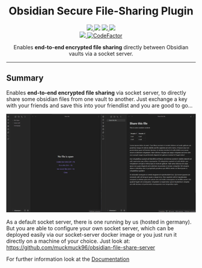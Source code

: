 <h1 align="center">Obsidian Secure File-Sharing Plugin</h1>

<p align="center">
    <a href="https://github.com/muckmuck96/obsidian-file-share/releases/latest">
		<img src="https://img.shields.io/github/manifest-json/v/muckmuck96/obsidian-file-share?color=blue">
	</a>
    <img src="https://img.shields.io/github/release-date/muckmuck96/obsidian-file-share">
	<a href="https://github.com/muckmuck96/obsidian-file-share/blob/master/LICENSE">
		<img src="https://img.shields.io/github/license/muckmuck96/obsidian-file-share">
	</a>
	<img src="https://img.shields.io/github/downloads/muckmuck96/obsidian-file-share/total">
	<br>
	<a href="https://github.com/muckmuck96/obsidian-file-share/issues">
		<img src="https://img.shields.io/github/issues/muckmuck96/obsidian-file-share">
	</a>
	<a href="https://www.codefactor.io/repository/github/muckmuck96/obsidian-file-share"><img src="https://www.codefactor.io/repository/github/muckmuck96/obsidian-file-share/badge" alt="CodeFactor" /></a>
</p>

<div align="center">
	Enables <b>end-to-end encrypted file sharing</b> directly between Obsidian vaults via a socket server.
</div>

---

## Summary

Enables **end-to-end encrypted file sharing** via socket server, to directly share some obsidian files from one vault to another. Just exchange a key with your friends and save this into your friendlist and you are good to go...

![showcase](/assets/ObsidianFileShareShowCase.gif)

As a default socket server, there is one running by us (hosted in germany). But you are able to configure your own socket server, which can be deployed easily via our socket-server docker image or you just run it directly on a machine of your choice. Just look at: https://github.com/muckmuck96/obsidian-file-share-server

For further information look at the [Documentation](https://muckmuck96.github.io/obsidian-file-share/)
